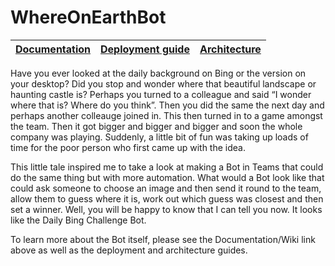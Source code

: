 # WhereOnEarthBot
| [Documentation](https://github.com/kevmcdonk/WhereOnEarthBot/wiki) | [Deployment guide](https://github.com/kevmcdonk/WhereOnEarthBot/wiki/Deployment-Guide) | [Architecture](https://github.com/kevmcdonk/WhereOnEarthBot/wiki/Architecture) |
| ---- | ---- | ---- |

Have you ever looked at the daily background on Bing or the version on your desktop? Did you stop and wonder where that beautiful landscape or haunting castle is? Perhaps you turned to a colleague and said “I wonder where that is? Where do you think”. Then you did the same the next day and perhaps another colleauge joined in. This then turned in to a game amongst the team. Then it got bigger and bigger and bigger and soon the whole company was playing. Suddenly, a little bit of fun was taking up loads of time for the poor person who first came up with the idea.

This little tale inspired me to take a look at making a Bot in Teams that could do the same thing but with more automation. What would a Bot look like that could ask someone to choose an image and then send it round to the team, allow them to guess where it is, work out which guess was closest and then set a winner. Well, you will be happy to know that I can tell you now. It looks like the Daily Bing Challenge Bot.

To learn more about the Bot itself, please see the Documentation/Wiki link above as well as the deployment and architecture guides.
